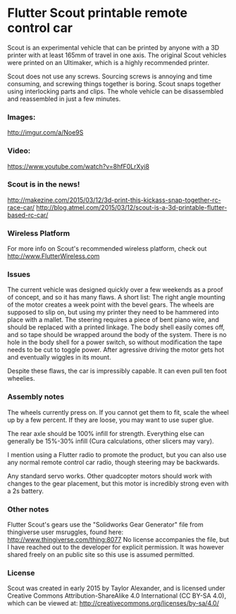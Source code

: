 # Flutter Scout printable remote control car

Scout is an experimental vehicle that can be printed by anyone with a 3D printer with at least 165mm of travel in one axis. The original Scout vehicles were printed on an Ultimaker, which is a highly recommended printer.

Scout does not use any screws. Sourcing screws is annoying and time consuming, and screwing things together is boring. Scout snaps together using interlocking parts and clips. The whole vehicle can be disassembled and reassembled in just a few minutes.

### Images:
http://imgur.com/a/Noe9S

### Video:
https://www.youtube.com/watch?v=8hfF0LrXyi8

### Scout is in the news!
http://makezine.com/2015/03/12/3d-print-this-kickass-snap-together-rc-race-car/
http://blog.atmel.com/2015/03/12/scout-is-a-3d-printable-flutter-based-rc-car/

### Wireless Platform
For more info on Scout's recommended wireless platform, check out http://www.FlutterWireless.com

### Issues

The current vehicle was designed quickly over a few weekends as a proof of concept, and so it has many flaws. A short list:
The right angle mounting of the motor creates a week point with the bevel gears.
The wheels are supposed to slip on, but using my printer they need to be hammered into place with a mallet.
The steering requires a piece of bent piano wire, and should be replaced with a printed linkage.
The body shell easily comes off, and so tape should be wrapped around the body of the system.
There is no hole in the body shell for a power switch, so without modification the tape needs to be cut to toggle power.
After agressive driving the motor gets hot and eventually wiggles in its mount.

Despite these flaws, the car is impressibly capable. It can even pull ten foot wheelies.

### Assembly notes

The wheels currently press on. If you cannot get them to fit, scale the wheel up by a few percent. If they are loose, you may want to use super glue.

The rear axle should be 100% infill for strength. Everything else can generally be 15%-30% infill (Cura calculations, other slicers may vary).

I mention using a Flutter radio to promote the product, but you can also use any normal remote control car radio, though steering may be backwards.

Any standard servo works. Other quadcopter motors should work with changes to the gear placement, but this motor is incredibly strong even with a 2s battery.

### Other notes
Flutter Scout's gears use the "Solidworks Gear Generator" file from thingiverse user msruggles, found here:
http://www.thingiverse.com/thing:8077
No license accompanies the file, but I have reached out to the developer for explicit permission. It was however shared freely on an public site so this use is assumed permitted.

### License

Scout was created in early 2015 by Taylor Alexander, and is licensed under Creative Commons Attribution-ShareAlike 4.0 International (CC BY-SA 4.0), which can be viewed at: http://creativecommons.org/licenses/by-sa/4.0/
